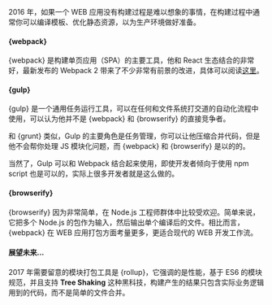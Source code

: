2016 年，如果一个 WEB 应用没有构建过程是难以想象的事情，在构建过程中通常你可以编译模板、优化静态资源，以为生产环境做好准备。

#### {webpack}

{webpack} 是构建单页应用（SPA）的主要工具，他和 React 生态结合的非常好，最新发布的 Webpack 2 带来了不少非常有前景的改进，具体可以阅读[这里](https://blog.madewithenvy.com/getting-started-with-webpack-2-ed2b86c68783#.7wyiawc0o)。

#### {gulp}

{gulp} 是一个通用任务运行工具，可以在任何和文件系统打交道的自动化流程中使用，可以认为他并不是 {webpack} 和 {browserify} 的直接竞争者。

和 {grunt} 类似，Gulp 的主要角色是任务管理，你可以让他压缩合并代码，但是他不会帮你处理 JS 模块化问题，而 {webpack} 和 {browserify} 是以的的。

当然了，Gulp 可以和 Webpack 结合起来使用，即使开发者倾向于使用 npm script 也是可以的，实际上很多开发者就是这么做的。

#### {browserify}

{browserify} 因为非常简单，在 Node.js 工程师群体中比较受欢迎。简单来说，它把多个 Node.js 的包作为输入，然后输出单个编译后的文件。相比而言，{webpack} 在 WEB 应用打包方面考量更多，更适合现代的 WEB 开发工作流。

#### 展望未来...

2017 年需要留意的模块打包工具是 {rollup}，它强调的是性能，基于 ES6 的模块规范，并且支持 **Tree Shaking** 这种黑科技，构建产生的结果只包含实际业务逻辑用到的代码，而不是简单的文件合并。
